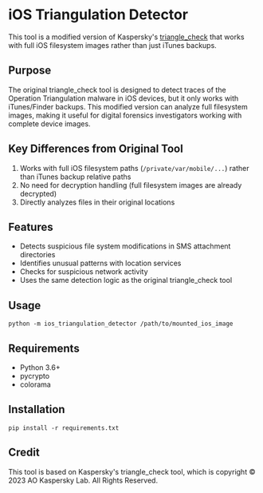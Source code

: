 # iOS Triangulation Detector

This tool is a modified version of Kaspersky's [triangle_check](https://github.com/KasperskyLab/triangle_check) that works with full iOS filesystem images rather than just iTunes backups.

## Purpose

The original triangle_check tool is designed to detect traces of the Operation Triangulation malware in iOS devices, but it only works with iTunes/Finder backups. This modified version can analyze full filesystem images, making it useful for digital forensics investigators working with complete device images.

## Key Differences from Original Tool

1. Works with full iOS filesystem paths (`/private/var/mobile/...`) rather than iTunes backup relative paths
2. No need for decryption handling (full filesystem images are already decrypted)
3. Directly analyzes files in their original locations

## Features

- Detects suspicious file system modifications in SMS attachment directories
- Identifies unusual patterns with location services
- Checks for suspicious network activity
- Uses the same detection logic as the original triangle_check tool

## Usage

```
python -m ios_triangulation_detector /path/to/mounted_ios_image
```

## Requirements

- Python 3.6+
- pycrypto
- colorama

## Installation

```
pip install -r requirements.txt
```

## Credit

This tool is based on Kaspersky's triangle_check tool, which is copyright © 2023 AO Kaspersky Lab. All Rights Reserved.
